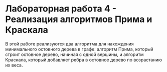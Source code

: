 # Лабораторная работа 4 - Реализация алгоритмов Прима и Краскала
В этой работе реализуются два алгоритма для нахождения минимального остовного дерева в графе: алгоритм Прима, который строит остовное дерево, начиная с одной вершины, и алгоритм Краскала, который добавляет ребра в остовное дерево по возрастанию их веса.
